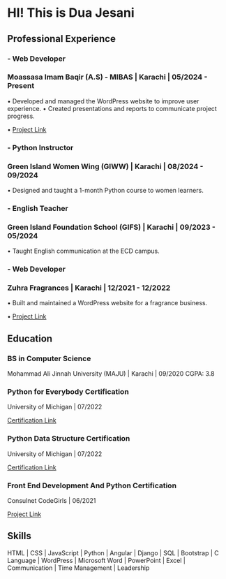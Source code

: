 # HI! This is Dua Jesani

## Professional Experience
### - Web Developer
### Moassasa Imam Baqir (A.S) - MIBAS | Karachi | 05/2024 - Present
• Developed and managed the WordPress website to improve user 
experience.
• Created presentations and reports to communicate project progress.

• [Project Link](mibas.org)
### - Python Instructor
### Green Island Women Wing (GIWW) | Karachi | 08/2024 - 09/2024
• Designed and taught a 1-month Python course to women learners.
### - English Teacher
### Green Island Foundation School (GIFS) | Karachi | 09/2023 - 05/2024
• Taught English communication at the ECD campus.
### - Web Developer
### Zuhra Fragrances | Karachi | 12/2021 - 12/2022
• Built and maintained a WordPress website for a fragrance business.

• [Project Link](zuhrafragrances.com)
## Education
### BS in Computer Science
Mohammad Ali Jinnah University (MAJU) | Karachi | 09/2020
CGPA: 3.8
### Python for Everybody Certification
University of Michigan | 07/2022

[Certification Link](https://coursera.org/share/23fbba620f46d390507029a0275fa888)
### Python Data Structure Certification
University of Michigan | 07/2022

[Certification Link](https://coursera.org/share/c049a52c42a739e352283ca90981934f)
### Front End Development And Python Certification
Consulnet CodeGirls | 06/2021

[Project Link](http://cnet-web.consulnet.net/Word-Splash)
## Skills
HTML | CSS | JavaScript | Python | Angular | Django | SQL | Bootstrap | C Language | WordPress |
Microsoft Word | PowerPoint | Excel | Communication | Time Management | Leadership
